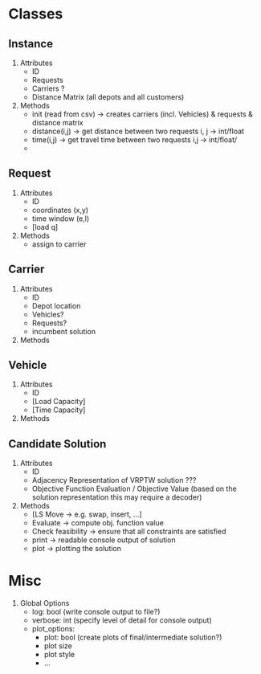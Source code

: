 # Classes
## Instance
1. Attributes
	* ID
	* Requests
	* Carriers ? 
	<!-- For carriers to be part of the instance, the request-to-carrier assignment must already be encoded in the instance file rather than happening on the fly -->
	* Distance Matrix (all depots and all customers)
2. Methods
	* init (read from csv) -> creates carriers (incl. Vehicles) & requests & distance matrix
	* distance(i,j) -> get distance between two requests i, j -> int/float
	* time(i,j) -> get travel time between two requests i,j -> int/float/
	* 

## Request
1. Attributes
	* ID
	* coordinates (x,y)
	* time window (e,l)
	* [load q]
2. Methods
	* assign to carrier

## Carrier
1. Attributes
	* ID
	* Depot location
	* Vehicles?
	* Requests?
	* incumbent solution
2. Methods

## Vehicle
1. Attributes
	* ID
	* [Load Capacity]
	* [Time Capacity]
2. Methods

## Candidate Solution
1. Attributes
	* ID
	* Adjacency Representation of VRPTW solution ???
	* Objective Function Evaluation / Objective Value (based on the solution representation this may require a decoder)
2. Methods
	* [LS Move -> e.g. swap, insert, ...]
	* Evaluate -> compute obj. function value
	* Check feasibility -> ensure that all constraints are satisfied
	* print -> readable console output of solution
	* plot -> plotting the solution


# Misc
1. Global Options
	* log: bool (write console output to file?)
	* verbose: int (specify level of detail for console output)
	* plot_options: 
		* plot: bool (create plots of final/intermediate solution?)
		* plot size
		* plot style
		* ...
